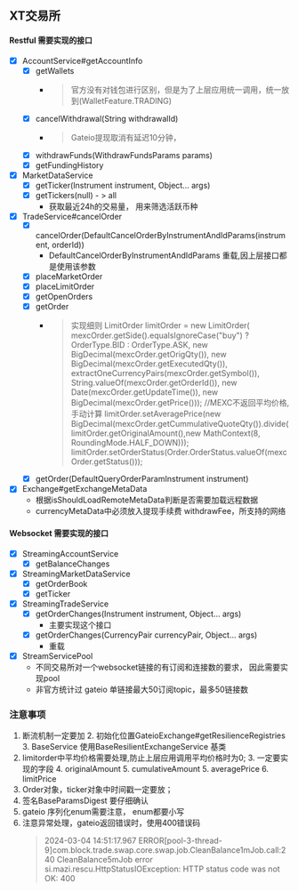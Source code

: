 ## XT交易所

#### Restful 需要实现的接口

- [x] AccountService#getAccountInfo
    - [x] getWallets
        - > 官方没有对钱包进行区别，但是为了上层应用统一调用，统一放到(WalletFeature.TRADING)
    - [x] cancelWithdrawal(String withdrawalId)
        - > Gateio提现取消有延迟10分钟，
    - [x] withdrawFunds(WithdrawFundsParams params)
    - [x] getFundingHistory
- [x] MarketDataService
    - [x] getTicker(Instrument instrument, Object... args)
    - [x] getTickers(null) - > all
      - 获取最近24h的交易量， 用来筛选活跃币种
- [x] TradeService#cancelOrder
    - [x] cancelOrder(DefaultCancelOrderByInstrumentAndIdParams(instrument, orderId))
      - DefaultCancelOrderByInstrumentAndIdParams 重载,因上层接口都是使用该参数
    - [x] placeMarketOrder
    - [x] placeLimitOrder
    - [x] getOpenOrders
    - [x] getOrder
        - > 实现细则
          > LimitOrder limitOrder = new LimitOrder(
          > mexcOrder.getSide().equalsIgnoreCase("buy") ? OrderType.BID : OrderType.ASK,
          > new BigDecimal(mexcOrder.getOrigQty()),
          > new BigDecimal(mexcOrder.getExecutedQty()),
          > extractOneCurrencyPairs(mexcOrder.getSymbol()),
          > String.valueOf(mexcOrder.getOrderId()),
          > new Date(mexcOrder.getUpdateTime()),
          > new BigDecimal(mexcOrder.getPrice()));
          > //MEXC不返回平均价格, 手动计算
          > limitOrder.setAveragePrice(new BigDecimal(mexcOrder.getCummulativeQuoteQty()).divide(
          limitOrder.getOriginalAmount(),new MathContext(8, RoundingMode.HALF_DOWN)));
          > limitOrder.setOrderStatus(Order.OrderStatus.valueOf(mexcOrder.getStatus()));
    - [x] getOrder(DefaultQueryOrderParamInstrument instrument)
- [x] Exchange#getExchangeMetaData
    - 根据isShouldLoadRemoteMetaData判断是否需要加载远程数据
    - currencyMetaData中必须放入提现手续费 withdrawFee，所支持的网络

#### Websocket 需要实现的接口

- [x] StreamingAccountService
    - [x] getBalanceChanges
- [x] StreamingMarketDataService
  - [x] getOrderBook
  - [x] getTicker
- [x] StreamingTradeService
  - [x] getOrderChanges(Instrument instrument, Object... args)
    - 主要实现这个接口
  - [x] getOrderChanges(CurrencyPair currencyPair, Object... args)
    - 重载
- [x] StreamServicePool
  - 不同交易所对一个websocket链接的有订阅和连接数的要求， 因此需要实现pool
  - 非官方统计过 gateio 单链接最大50订阅topic，最多50链接数
### 注意事项

1. 断流机制一定要加
    2. 初始化位置GateioExchange#getResilienceRegistries
    3. BaseService 使用BaseResilientExchangeService 基类
2. limitorder中平均价格需要处理,防止上层应用调用平均价格时为0;
   3. 一定要实现的字段
      4. originalAmount
      5. cumulativeAmount
      5. averagePrice
      6. limitPrice
3. Order对象，ticker对象中时间戳一定要放；
3. 签名BaseParamsDigest 要仔细确认
4. gateio 序列化enum需要注意， enum都要小写
5. 注意异常处理，gateio返回错误时，使用400错误码
   > 2024-03-04 14:51:17.967 ERROR[pool-3-thread-9]com.block.trade.swap.core.swap.job.CleanBalance1mJob.call:240 CleanBalance5mJob error
   si.mazi.rescu.HttpStatusIOException: HTTP status code was not OK: 400